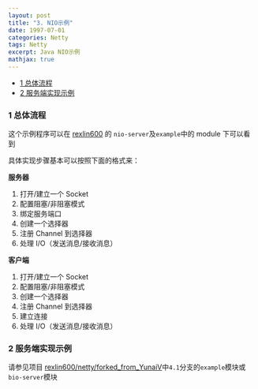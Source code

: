```yaml
---
layout: post
title: "3. NIO示例"
date: 1997-07-01
categories: Netty
tags: Netty
excerpt: Java NIO示例
mathjax: true
---
```


- [1 总体流程](#1-总体流程)
- [2 服务端实现示例](#2-服务端实现示例)

### 1 总体流程

这个示例程序可以在 [rexlin600](https://github.com/rexlin600/netty.git) 的 `nio-server`及`example`中的 module 下可以看到

具体实现步骤基本可以按照下面的格式来：

**服务器**

1. 打开/建立一个 Socket
2. 配置阻塞/非阻塞模式
3. 绑定服务端口
4. 创建一个选择器
5. 注册 Channel 到选择器
6. 处理 I/O（发送消息/接收消息）

**客户端**

1. 打开/建立一个 Socket
2. 配置阻塞/非阻塞模式
3. 创建一个选择器
4. 注册 Channel 到选择器
5. 建立连接
6. 处理 I/O（发送消息/接收消息）

### 2 服务端实现示例

请参见项目 [rexlin600/netty/forked_from_YunaiV](https://github.com/rexlin600/netty.git)中`4.1`分支的`example`模块或`bio-server`模块
